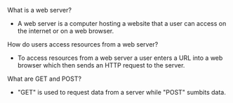 What is a web server?

- A web server is a computer hosting a website that a user can access on the internet or on a web browser. 

How do users access resources from a web server?

- To access resources from a web server a user enters a URL into a web browser which then sends an HTTP request to the server.
  
What are GET and POST?

- "GET" is used to request data from a server while "POST" sumbits data. 
